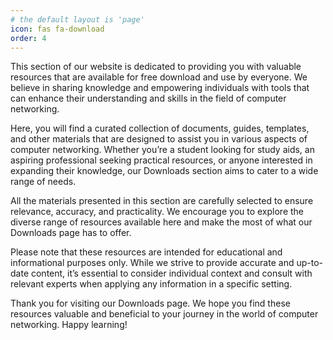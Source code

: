 ```yaml
---
# the default layout is 'page'
icon: fas fa-download
order: 4
---
```


This section of our website is dedicated to providing you with valuable resources that are available for free download and use by everyone. We believe in sharing knowledge and empowering individuals with tools that can enhance their understanding and skills in the field of computer networking.

Here, you will find a curated collection of documents, guides, templates, and other materials that are designed to assist you in various aspects of computer networking. Whether you’re a student looking for study aids, an aspiring professional seeking practical resources, or anyone interested in expanding their knowledge, our Downloads section aims to cater to a wide range of needs.

All the materials presented in this section are carefully selected to ensure relevance, accuracy, and practicality. We encourage you to explore the diverse range of resources available here and make the most of what our Downloads page has to offer.

Please note that these resources are intended for educational and informational purposes only. While we strive to provide accurate and up-to-date content, it’s essential to consider individual context and consult with relevant experts when applying any information in a specific setting.

Thank you for visiting our Downloads page. We hope you find these resources valuable and beneficial to your journey in the world of computer networking. Happy learning!
